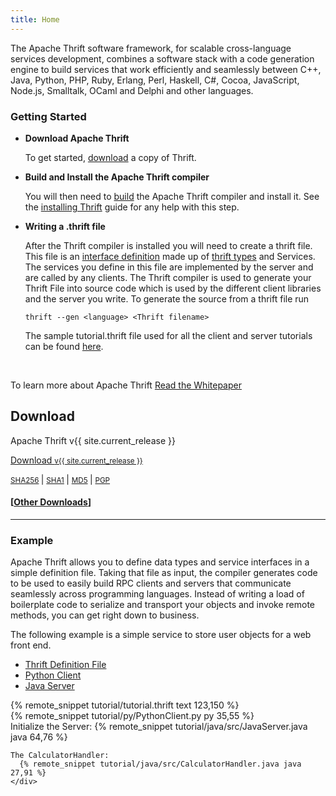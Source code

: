 ```yaml
---
title: Home
---
```


<div class="row">
  <div class="span8">
    <p>
      The Apache Thrift software framework, for scalable cross-language services development, combines a software stack with a code generation engine to build services that work efficiently and seamlessly between C++, Java, Python, PHP, Ruby, Erlang, Perl, Haskell, C#, Cocoa, JavaScript, Node.js, Smalltalk, OCaml and Delphi and other languages.
    </p>
    <h3>Getting Started</h3>
    <p>
      <ul>
        <li>
          <b>Download Apache Thrift</b>
          <p>To get started, <a href="/download">download</a> a copy of Thrift.</p>
        </li>
        <li>
          <b>Build and Install the Apache Thrift compiler</b>
          <p>You will then need to <a href="/docs/BuildingFromSource">build</a> the Apache Thrift compiler and install it. See the <a href="/docs/install">installing Thrift</a> guide for any help with this step.</p>
        </li>
        <li>
          <b>Writing a .thrift file</b>
          <p>After the Thrift compiler is installed you will need to create a thrift file. This file is an <a href="/docs/idl">interface definition</a> made up of <a href="/docs/types">thrift types</a> and Services. The services you define in this file are implemented by the server and are called by any clients. The Thrift compiler is used to generate your Thrift File into source code which is used by the different client libraries and the server you write. To generate the source from a thrift file run</p>
          <pre><code>thrift --gen &lt;language&gt; &lt;Thrift filename&gt;</code></pre>
          <p>The sample tutorial.thrift file used for all the client and server tutorials can be found <a href="https://github.com/apache/thrift/tree/master/tutorial">here</a>. </p>
        </li>
      </ul>
    </p>
    <br />
    <p>
      To learn more about Apache Thrift <a href="/static/files/thrift-20070401.pdf">Read the Whitepaper</a>
    </p>
  </div>
  <div class="span3 well center pull-right">
    <h2>Download</h2>
    <p>Apache Thrift v{{ site.current_release }}</p>
    <p>
      <a class="btn btn-large" href="{{ site.mirror_url }}/thrift/{{ site.current_release }}/thrift-{{ site.current_release }}.tar.gz">
          Download <small>v{{ site.current_release }}</small>
      </a>
    </p>
    <p>
      <small>
       <a href="{{ site.release_url }}/{{ site.current_release }}/thrift-{{ site.current_release }}.tar.gz.sha256">SHA256</a>
      </small>
      |
      <small>
       <a href="{{ site.release_url }}/{{ site.current_release }}/thrift-{{ site.current_release }}.tar.gz.sha1">SHA1</a>
      </small>
      |
      <small>
       <a href="{{ site.release_url }}/{{ site.current_release }}/thrift-{{ site.current_release }}.tar.gz.md5">MD5</a>
      </small>
      |
      <small>
       <a href="{{ site.release_url }}/{{ site.current_release }}/thrift-{{ site.current_release }}.tar.gz.asc">PGP</a>
      </small>
    </p>
    <p>
      <h4>[<a href="/download">Other Downloads</a>]</h4>
    </p>
  </div>
</div>
<hr />

<h3>Example</h3>

<p>Apache Thrift allows you to define data types and service interfaces in a simple definition file. Taking that file as input, the compiler generates code to be used to easily build RPC clients and servers that communicate seamlessly across programming languages. Instead of writing a load of boilerplate code to serialize and transport your objects and invoke remote methods, you can get right down to business.</p>

<p>The following example is a simple service to store user objects for a web front end.</p>

<div class="tabbable">
  <ul class="nav nav-tabs">
    <li class="active"><a href="#1" data-toggle="tab">Thrift Definition File</a></li>
    <li><a href="#2" data-toggle="tab">Python Client</a></li>
    <li><a href="#3" data-toggle="tab">Java Server</a></li>
  </ul>
  <div class="tab-content">
    <div class="tab-pane active" id="1">
      {% remote_snippet tutorial/tutorial.thrift text 123,150 %}
    </div>
    <div class="tab-pane" id="2">
      {% remote_snippet tutorial/py/PythonClient.py py 35,55 %}
    </div>
    <div class="tab-pane" id="3">
    Initialize the Server:
      {% remote_snippet tutorial/java/src/JavaServer.java java 64,76 %}

    The CalculatorHandler:
      {% remote_snippet tutorial/java/src/CalculatorHandler.java java 27,91 %}
    </div>
  </div>
</div>

